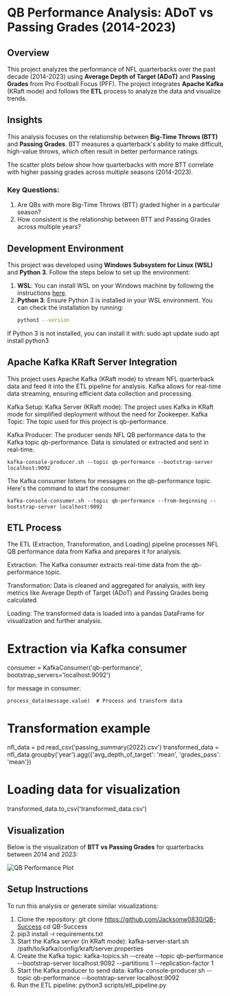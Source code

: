 # QB Performance Analysis: ADoT vs Passing Grades (2014-2023)

## Overview
This project analyzes the performance of NFL quarterbacks over the past decade (2014-2023) using **Average Depth of Target (ADoT)** and **Passing Grades** from Pro Football Focus (PFF). The project integrates **Apache Kafka** (KRaft mode) and follows the **ETL** process to analyze the data and visualize trends.

## Insights

This analysis focuses on the relationship between **Big-Time Throws (BTT)** and **Passing Grades**. BTT measures a quarterback's ability to make difficult, high-value throws, which often result in better performance ratings.

The scatter plots below show how quarterbacks with more BTT correlate with higher passing grades across multiple seasons (2014-2023).

### Key Questions:
1. Are QBs with more Big-Time Throws (BTT) graded higher in a particular season?
2. How consistent is the relationship between BTT and Passing Grades across multiple years?

## Development Environment
This project was developed using **Windows Subsystem for Linux (WSL)** and **Python 3**. Follow the steps below to set up the environment:

1. **WSL**: You can install WSL on your Windows machine by following the instructions [here](https://docs.microsoft.com/en-us/windows/wsl/install).
2. **Python 3**: Ensure Python 3 is installed in your WSL environment. You can check the installation by running:
   ```bash
   python3 --version

If Python 3 is not installed, you can install it with:
	sudo apt update
	sudo apt install python3

## Apache Kafka KRaft Server Integration

This project uses Apache Kafka (KRaft mode) to stream NFL quarterback data and feed it into the ETL pipeline for analysis. Kafka allows for real-time data streaming, ensuring efficient data collection and processing.

Kafka Setup:
Kafka Server (KRaft mode): The project uses Kafka in KRaft mode for simplified deployment without the need for Zookeeper.  Kafka Topic: The topic used for this project is qb-performance.

Kafka Producer:
The producer sends NFL QB performance data to the Kafka topic qb-performance. Data is simulated or extracted and sent in real-time.

	kafka-console-producer.sh --topic qb-performance --bootstrap-server localhost:9092

The Kafka consumer listens for messages on the qb-performance topic. Here's the command to start the consumer:

	kafka-console-consumer.sh --topic qb-performance --from-beginning --bootstrap-server localhost:9092

## ETL Process

The ETL (Extraction, Transformation, and Loading) pipeline processes NFL QB performance data from Kafka and prepares it for analysis.

Extraction:
   The Kafka consumer extracts real-time data from the qb-performance topic.

Transformation:
   Data is cleaned and aggregated for analysis, with key metrics like Average Depth of Target (ADoT) and Passing Grades being calculated.

Loading:
   The transformed data is loaded into a pandas DataFrame for visualization and further analysis.

# Extraction via Kafka consumer
consumer = KafkaConsumer('qb-performance', bootstrap_servers='localhost:9092')

for message in consumer:

    process_data(message.value)  # Process and transform data

# Transformation example
nfl_data = pd.read_csv('passing_summary(2022).csv')
transformed_data = nfl_data.groupby('year').agg({'avg_depth_of_target': 'mean', 'grades_pass': 'mean'})

# Loading data for visualization
transformed_data.to_csv('transformed_data.csv')

## Visualization
Below is the visualization of  **BTT vs Passing Grades** for quarterbacks between 2014 and 2023:

![QB Performance Plot](./BTTvPG.png)


## Setup Instructions

To run this analysis or generate similar visualizations:

1.  Clone the repository: 
	git clone https://github.com/Jacksonw0830/QB-Success
	cd QB-Success
2. pip3 install -r requirements.txt
3. Start the Kafka server (in KRaft mode):
	kafka-server-start.sh /path/to/kafka/config/kraft/server.properties
4. Create the Kafka topic:
	kafka-topics.sh --create --topic qb-performance --bootstrap-server localhost:9092 --partitions 1 --replication-factor 1
5. Start the Kafka producer to send data:
	kafka-console-producer.sh --topic qb-performance --bootstrap-server localhost:9092
6. Run the ETL pipeline:
	python3 scripts/etl_pipeline.py
